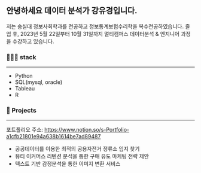 ## 안녕하세요 데이터 분석가 강유경입니다.
저는 숭실대 정보사회학과를 전공하고 정보통계보험수리학을 복수전공하였습니다.
졸업 후, 2023년 5월 22일부터 10월 31일까지 멀티캠퍼스 데이터분석 & 엔지니어 과정을 수강하고 있습니다.

### 👩🏻‍💻 stack
---
- Python
- SQL(mysql, oracle)
- Tableau
- R

### 📑 Projects
---
포트폴리오 주소: https://www.notion.so/s-Portfolio-a1cfb21801e94a638b1614be7ad89487
- 공공데이터를 이용한 최적의 공용자전거 정류소 입지 찾기
- 뷰티 이커머스 리텐션 분석을 통한 구매 유도 마케팅 전략 제안
- 텍스트 기반 감정분석을 통한 이미지 변환 서비스
